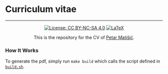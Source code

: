 # Curriculum vitae
---
  
<div align="center">
  
  [![License: CC BY-NC-SA 4.0](https://licensebuttons.net/l/by-nc-sa/4.0/80x15.png)](https://creativecommons.org/licenses/by-nc-sa/4.0/)
  [![LaTeX](https://img.shields.io/badge/latex-%23008080.svg?style=for-the-badge&logo=latex&logoColor=white)](https://www.overleaf.com/read/dbdggnggptsr)
  
  This is the repository for the CV of [Petar Matišić](https://www.linkedin.com/in/petarmatisic/).
  
</div>

### How It Works

To generate the pdf, simply run `make build` which calls the script defined in [`build.sh`](https://github.com/pmatisic/cv/blob/main/build.sh).

